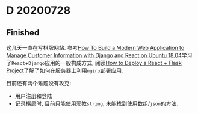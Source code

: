 # D 20200728

## Finished

这几天一直在写棋牌网站. 参考[How To Build a Modern Web Application to Manage Customer Information with Django and React on Ubuntu 18.04](https://www.digitalocean.com/community/tutorials/how-to-build-a-modern-web-application-to-manage-customer-information-with-django-and-react-on-ubuntu-18-04)学习了`React`+`Django`应用的一般构成方式, 阅读[How to Deploy a React + Flask Project](https://blog.miguelgrinberg.com/post/how-to-deploy-a-react--flask-project)了解了如何在服务器上利用`nginx`部署应用.

目前还有两个难题没有攻克:

- 用户注册和登陆
- 记录棋局时, 目前只能使用邪教`string`, 未能找到使用数组/`json`的方法.
